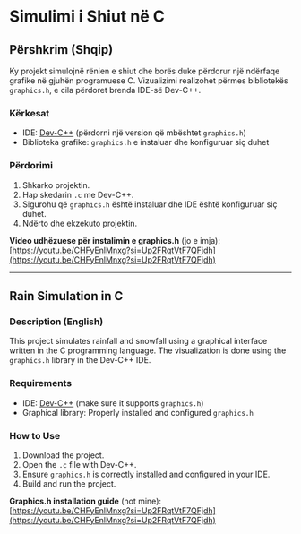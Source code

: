 # Simulimi i Shiut në C

## Përshkrim (Shqip)

Ky projekt simulojnë rënien e shiut dhe borës duke përdorur një ndërfaqe grafike në gjuhën programuese C. Vizualizimi realizohet përmes bibliotekës `graphics.h`, e cila përdoret brenda IDE-së Dev-C++.

### Kërkesat
- IDE: [Dev-C++](https://www.bloodshed.net/) (përdorni një version që mbështet `graphics.h`)
- Biblioteka grafike: `graphics.h` e instaluar dhe konfiguruar siç duhet

### Përdorimi
1. Shkarko projektin.
2. Hap skedarin `.c` me Dev-C++.
3. Sigurohu që `graphics.h` është instaluar dhe IDE është konfiguruar siç duhet.
4. Ndërto dhe ekzekuto projektin.

**Video udhëzuese për instalimin e graphics.h** (jo e imja):  
[https://youtu.be/CHFyEnlMnxg?si=Up2FRqtVtF7QFjdh](https://youtu.be/CHFyEnlMnxg?si=Up2FRqtVtF7QFjdh)

---

## Rain Simulation in C

### Description (English)

This project simulates rainfall and snowfall using a graphical interface written in the C programming language. The visualization is done using the `graphics.h` library in the Dev-C++ IDE.

### Requirements
- IDE: [Dev-C++](https://www.bloodshed.net/) (make sure it supports `graphics.h`)
- Graphical library: Properly installed and configured `graphics.h`

### How to Use
1. Download the project.
2. Open the `.c` file with Dev-C++.
3. Ensure `graphics.h` is correctly installed and configured in your IDE.
4. Build and run the project.

**Graphics.h installation guide** (not mine):  
[https://youtu.be/CHFyEnlMnxg?si=Up2FRqtVtF7QFjdh](https://youtu.be/CHFyEnlMnxg?si=Up2FRqtVtF7QFjdh)
